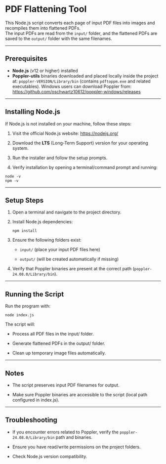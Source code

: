 # PDF Flattening Tool

This Node.js script converts each page of input PDF files into images and recompiles them into flattened PDFs.  
The input PDFs are read from the `input/` folder, and the flattened PDFs are saved to the `output/` folder with the same filenames.

---

## Prerequisites

- **Node.js** (v12 or higher) installed  
- **Poppler-utils** binaries downloaded and placed locally inside the project at: `poppler-VERSION/Library/bin` (contains `pdftoppm.exe` and related executables). Windows users can download Poppler from: https://github.com/oschwartz10612/poppler-windows/releases

---

## Installing Node.js

If Node.js is not installed on your machine, follow these steps:

1. Visit the official Node.js website: https://nodejs.org/

1. Download the **LTS** (Long-Term Support) version for your operating system.

2. Run the installer and follow the setup prompts.

3. Verify installation by opening a terminal/command prompt and running:  

```
node -v
npm -v
```

---

## Setup Steps

1. Open a terminal and navigate to the project directory.

2. Install Node.js dependencies:  
   ```
   npm install
   ```

3. Ensure the following folders exist:

    - `input/` (place your input PDF files here)

    - `output/` (will be created automatically if missing)

4. Verify that Poppler binaries are present at the correct path (`poppler-24.08.0/Library/bin`).

---

## Running the Script

Run the program with:

```
node index.js
```

The script will:

- Process all PDF files in the input/ folder.

- Generate flattened PDFs in the output/ folder.

- Clean up temporary image files automatically.

---

## Notes

- The script preserves input PDF filenames for output.

- Make sure Poppler binaries are accessible to the script (local path configured in index.js).

---

## Troubleshooting

- If you encounter errors related to Poppler, verify the `poppler-24.08.0/Library/bin` path and binaries.

- Ensure you have read/write permissions on the project folders.

- Check Node.js version compatibility.
